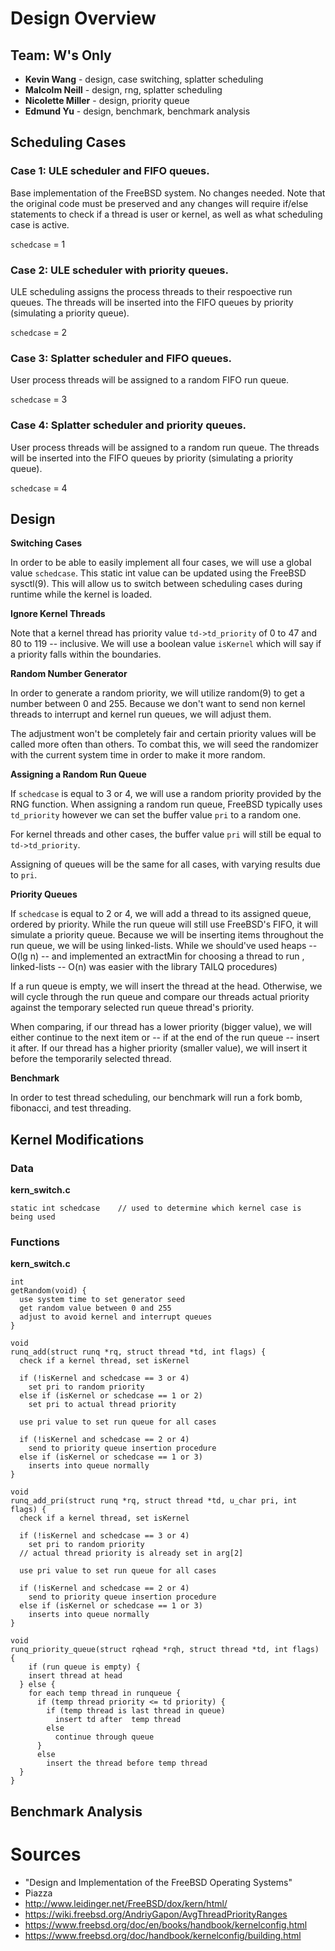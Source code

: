 # Design Overview 

## Team: W's Only

* **Kevin Wang** - design, case switching, splatter scheduling
* **Malcolm Neill** - design, rng, splatter scheduling
* **Nicolette Miller** - design, priority queue
* **Edmund Yu** - design, benchmark, benchmark analysis

## Scheduling Cases

### Case 1: ULE scheduler and FIFO queues.

Base implementation of the FreeBSD system. No changes needed. Note that the original code must be preserved and 
any changes will require if/else statements to check if a thread is user or kernel, as well as what scheduling case is active.

```schedcase``` = 1

### Case 2: ULE scheduler with priority queues.

ULE scheduling assigns the process threads to their respoective run queues. 
The threads will be inserted into the FIFO queues by priority (simulating a priority queue). 

```schedcase``` = 2

### Case 3: Splatter scheduler and FIFO queues.

User process threads will be assigned to a random FIFO run queue.

```schedcase``` = 3

### Case 4: Splatter scheduler and priority queues.

User process threads will be assigned to a random run queue.
The threads will be inserted into the FIFO queues by priority (simulating a priority queue).

```schedcase``` = 4

## Design

**Switching Cases**

In order to be able to easily implement all four cases, we will use a global value ```schedcase```. 
This static int value can be updated using the FreeBSD sysctl(9). 
This will allow us to switch between scheduling cases during runtime while the kernel is loaded.

**Ignore Kernel Threads**

Note that a kernel thread has priority value ```td->td_priority``` of 0 to 47 and 80 to 119 -- inclusive. 
We will use a boolean value ```isKernel``` which will say if a priority falls within the boundaries.

**Random Number Generator**

In order to generate a random priority, we will utilize random(9) to get a number between 0 and 255.
Because we don't want to send non kernel threads to interrupt and kernel run queues, we will adjust them.

The adjustment won't be completely fair and certain priority values will be called more often than others.
To combat this, we will seed the randomizer with the current system time in order to make it more random.

**Assigning a Random Run Queue**

If ```schedcase``` is equal to 3 or 4, we will use a random priority provided by the RNG function.
When assigning a random run queue, FreeBSD typically uses ```td_priority``` however we can set the buffer value ```pri```
to a random one.

For kernel threads and other cases, the buffer value ```pri``` will still be equal to ```td->td_priority```.

Assigning of queues will be the same for all cases, with varying results due to ```pri```.

**Priority Queues**

If ```schedcase``` is equal to 2 or 4, we will add a thread to its assigned queue, ordered by priority. 
While the run queue will still use FreeBSD's FIFO, it will simulate a priority queue. 
Because we will be inserting items throughout the run queue, we will be using linked-lists.
While we should've used heaps -- O(lg n) -- and implemented an extractMin for choosing a thread to run , 
linked-lists -- O(n) was easier with the library TAILQ procedures)

If a run queue is empty, we will insert the thread at the head. Otherwise, 
we will cycle through the run queue and compare our threads actual priority against 
the temporary selected run queue thread's priority.

When comparing, if our thread has a lower priority (bigger value), we will either continue to the next item
or -- if at the end of the run queue -- insert it after. If our thread has a higher priority (smaller value), 
we will insert it before the temporarily selected thread.

**Benchmark**

In order to test thread scheduling, our benchmark will run a fork bomb, fibonacci, and test threading.

## Kernel Modifications

### Data 

**kern_switch.c**
```
static int schedcase	// used to determine which kernel case is being used
```

### Functions

**kern_switch.c**

```
int
getRandom(void) {
  use system time to set generator seed
  get random value between 0 and 255
  adjust to avoid kernel and interrupt queues
}
```

```
void
runq_add(struct runq *rq, struct thread *td, int flags) {
  check if a kernel thread, set isKernel

  if (!isKernel and schedcase == 3 or 4)
    set pri to random priority
  else if (isKernel or schedcase == 1 or 2)
    set pri to actual thread priority

  use pri value to set run queue for all cases

  if (!isKernel and schedcase == 2 or 4)
    send to priority queue insertion procedure
  else if (isKernel or schedcase == 1 or 3)
    inserts into queue normally
}
```

```
void
runq_add_pri(struct runq *rq, struct thread *td, u_char pri, int flags) {
  check if a kernel thread, set isKernel

  if (!isKernel and schedcase == 3 or 4)
    set pri to random priority
  // actual thread priority is already set in arg[2]

  use pri value to set run queue for all cases

  if (!isKernel and schedcase == 2 or 4)
    send to priority queue insertion procedure
  else if (isKernel or schedcase == 1 or 3)
    inserts into queue normally
}
```

```
void
runq_priority_queue(struct rqhead *rqh, struct thread *td, int flags)
{
	if (run queue is empty) {
    insert thread at head
  } else {
    for each temp thread in runqueue {
      if (temp thread priority <= td priority) {
        if (temp thread is last thread in queue)
          insert td after  temp thread
        else
          continue through queue
      }
      else 
        insert the thread before temp thread
  }
}      
```

## Benchmark Analysis















# Sources
* "Design and Implementation of the FreeBSD Operating Systems"
* Piazza
* http://www.leidinger.net/FreeBSD/dox/kern/html/
* https://wiki.freebsd.org/AndriyGapon/AvgThreadPriorityRanges
* https://www.freebsd.org/doc/en/books/handbook/kernelconfig.html
* https://www.freebsd.org/doc/handbook/kernelconfig/building.html


